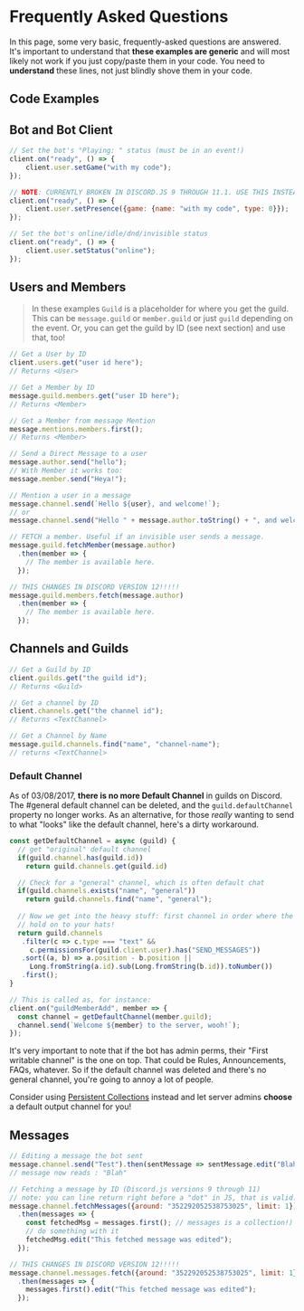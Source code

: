 # Frequently Asked Questions

In this page, some very basic, frequently-asked questions are answered. It's important to understand that **these examples are generic** and will most likely not work if you just copy/paste them in your code. You need to **understand** these lines, not just blindly shove them in your code.

## Code Examples

## Bot and Bot Client

```js
// Set the bot's "Playing: " status (must be in an event!)
client.on("ready", () => {
    client.user.setGame("with my code");
});

// NOTE: CURRENTLY BROKEN IN DISCORD.JS 9 THROUGH 11.1. USE THIS INSTEAD:
client.on("ready", () => {
    client.user.setPresence({game: {name: "with my code", type: 0}});
});
```

```js
// Set the bot's online/idle/dnd/invisible status
client.on("ready", () => {
    client.user.setStatus("online");
});
```

## Users and Members

> In these examples `Guild` is a placeholder for where you get the guild. This can be `message.guild` or `member.guild` or just `guild` depending on the event. Or, you can get the guild by ID (see next section) and use that, too!

```js
// Get a User by ID
client.users.get("user id here");
// Returns <User>
```

```js
// Get a Member by ID
message.guild.members.get("user ID here");
// Returns <Member>
```

```js
// Get a Member from message Mention
message.mentions.members.first();
// Returns <Member>
```

```js
// Send a Direct Message to a user
message.author.send("hello");
// With Member it works too: 
message.member.send("Heya!");
```

```js
// Mention a user in a message
message.channel.send(`Hello ${user}, and welcome!`);
// or
message.channel.send("Hello " + message.author.toString() + ", and welcome!");
```

```js
// FETCH a member. Useful if an invisible user sends a message.
message.guild.fetchMember(message.author)
  .then(member => {
    // The member is available here.
  });

// THIS CHANGES IN DISCORD VERSION 12!!!!!
message.guild.members.fetch(message.author)
  .then(member => {
    // The member is available here.
  });


```

## Channels and Guilds

```js
// Get a Guild by ID
client.guilds.get("the guild id");
// Returns <Guild>
```

```js
// Get a channel by ID
client.channels.get("the channel id");
// Returns <TextChannel>
```

```js
// Get a Channel by Name
message.guild.channels.find("name", "channel-name");
// returns <TextChannel>
```

### Default Channel

As of 03/08/2017, **there is no more Default Channel** in guilds on Discord. The #general default channel can be deleted, and the `guild.defaultChannel` property no longer works. As an alternative, for those *really* wanting to send to what "looks" like the default channel, here's a dirty workaround.

```js
const getDefaultChannel = async (guild) {
  // get "original" default channel
  if(guild.channel.has(guild.id))
    return guild.channels.get(guild.id)

  // Check for a "general" channel, which is often default chat
  if(guild.channels.exists("name", "general"))
    return guild.channels.find("name", "general");
  
  // Now we get into the heavy stuff: first channel in order where the bot can speak
  // hold on to your hats!
  return guild.channels
   .filter(c => c.type === "text" &&
     c.permissionsFor(guild.client.user).has("SEND_MESSAGES"))
   .sort((a, b) => a.position - b.position || 
     Long.fromString(a.id).sub(Long.fromString(b.id)).toNumber())
   .first();
}

// This is called as, for instance: 
client.on("guildMemberAdd", member => {
  const channel = getDefaultChannel(member.guild);
  channel.send(`Welcome ${member} to the server, wooh!`);
});
```

It's very important to note that if the bot has admin perms, their "First writable channel" is the one on top. That could be Rules, Announcements, FAQs, whatever. So if the default channel was deleted and there's no general channel, you're going to annoy a lot of people. 

Consider using [Persistent Collections](/coding-guides/using-persistentcollections.md) instead and let server admins **choose** a default output channel for you!

## Messages

```js
// Editing a message the bot sent
message.channel.send("Test").then(sentMessage => sentMessage.edit("Blah"));
// message now reads : "Blah"
```

```js
// Fetching a message by ID (Discord.js versions 9 through 11)
// note: you can line return right before a "dot" in JS, that is valid.
message.channel.fetchMessages({around: "352292052538753025", limit: 1})
  .then(messages => {
    const fetchedMsg = messages.first(); // messages is a collection!)
    // do something with it
    fetchedMsg.edit("This fetched message was edited");
  });

// THIS CHANGES IN DISCORD VERSION 12!!!!!
message.channel.messages.fetch({around: "352292052538753025", limit: 1})
  .then(messages => {
    messages.first().edit("This fetched message was edited");
  });
```
